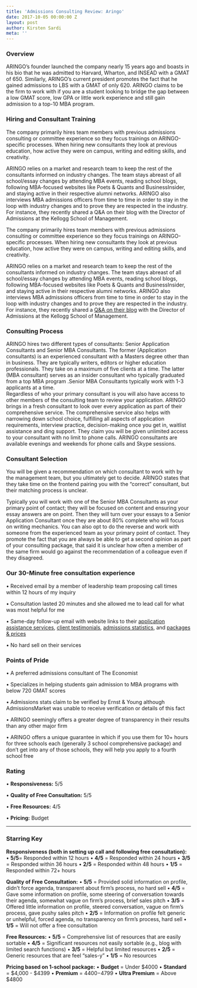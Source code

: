 ```yaml
---
title: 'Admissions Consulting Review: Aringo'
date: 2017-10-05 00:00:00 Z
layout: post
author: Kirsten Sardi
meta: ''
--- 
```


### **Overview**
ARINGO’s founder launched the company nearly 15 years ago and boasts in his bio that he was admitted to Harvard, Wharton, and INSEAD with a GMAT of 650.  Similarly, ARINGO’s current president promotes the fact that he gained admissions to LBS with a GMAT of only 620.  ARINGO claims to be the firm to work with if you are a student looking to bridge the gap between a low GMAT score, low GPA or little work experience and still gain admission to a top-10 MBA program.  

### **Hiring and Consultant Training**
The company primarily hires team members with previous admissions consulting or committee experience so they focus trainings on ARINGO-specific processes.  When hiring new consultants they look at previous education, how active they were on campus, writing and editing skills, and creativity.  

ARINGO relies on a market and research team to keep the rest of the consultants informed on industry changes.  The team stays abreast of all school/essay changes by attending MBA events, reading school blogs, following MBA-focused websites like Poets & Quants and BusinessInsider, and staying active in their respective alumni networks.  ARINGO also interviews MBA admissions officers from time to time in order to stay in the loop with industry changes and to prove they are respected in the industry.  For instance, they recently shared a Q&A on their blog with the Director of Admissions at the Kellogg School of Management.  

The company primarily hires team members with previous admissions consulting or committee experience so they focus trainings on ARINGO-specific processes.  When hiring new consultants they look at previous education, how active they were on campus, writing and editing skills, and creativity.  

ARINGO relies on a market and research team to keep the rest of the consultants informed on industry changes.  The team stays abreast of all school/essay changes by attending MBA events, reading school blogs, following MBA-focused websites like Poets & Quants and BusinessInsider, and staying active in their respective alumni networks.  ARINGO also interviews MBA admissions officers from time to time in order to stay in the loop with industry changes and to prove they are respected in the industry.  For instance, they recently shared a [Q&A on their blog](https://aringo.com/qa-with-kellogg-director-of-admissions/) with the Director of Admissions at the Kellogg School of Management.  

### **Consulting Process**

ARINGO hires two different types of consultants: Senior Application Consultants and Senior MBA Consultants.  The former (Application consultants) is an experienced consultant with a Masters degree other than in business.  They are typically writers, editors or higher education professionals.  They take on a maximum of five clients at a time.  The latter (MBA consultant) serves as an insider consultant who typically graduated from a top MBA program .Senior MBA Consultants typically work with 1-3 applicants at a time.  
Regardless of who your primary consultant is you will also have access to other members of the consulting team to review your application.  ARINGO brings in a fresh consultant to look over every application as part of their comprehensive service.  The comprehensive service also helps with narrowing down school choice, fulfilling all aspects of application requirements, interview practice, decision-making once you get in, waitlist assistance and ding support.  They claim you will be given unlimited access to your consultant with no limit to phone calls.  ARINGO consultants are available evenings and weekends for phone calls and Skype sessions.

### **Consultant Selection**

You will be given a recommendation on which consultant to work with by the management team, but you ultimately get to decide.  ARINGO states that they take time on the frontend pairing you with the “correct” consultant, but their matching process is unclear. 

Typically you will work with one of the Senior MBA Consultants as your primary point of contact; they will be focused on content and ensuring your essay answers are on point.  Then they will turn over your essays to a Senior Application Consultant once they are about 80% complete who will focus on writing mechanics.  You can also opt to do the reverse and work with someone from the experienced team as your primary point of contact.  They promote the fact that you are always be able to get a second opinion as part of your consulting package, that said it is unclear how often a member of the same firm would go against the recommendation of a colleague even if they disagreed.  

### **Our 30-Minute free consultation experience**

• Received email by a member of leadership team proposing call times within 12 hours of my inquiry

• Consultation lasted 20 minutes and she allowed me to lead call for what was most helpful for me

• Same-day follow-up email with website links to their [application assistance services](https://aringo.com/more-about-aringo-services/), [client testimonials](https://aringo.com/testimonials/), [admissions statistics](https://aringo.com/aringo-mba-admission-statistics/), and [packages & prices](https://aringo.com/mba-preparation-prices/)

• No hard sell on their services

### **Points of Pride**

• A preferred admissions consultant of The Economist

• Specializes in helping students gain admission to MBA programs with below 720 GMAT scores

• Admissions stats claim to be verified by Ernst & Young although AdmissionsMarket was unable to receive verification or details of this fact

• ARINGO seemingly offers a greater degree of transparency in their results than any other major firm

• ARINGO offers a unique guarantee in which if you use them for 10+ hours for three schools each (generally 3 school comprehensive package) and don’t get into any of those schools, they will help you apply to a fourth school free


### **Rating**

• **Responsiveness:**	5/5

• **Quality of Free Consultation:**	5/5

• **Free Resources:** 4/5

• **Pricing:** Budget


-------------------------------------------------------------------------------------------------------------------------------------

### **Starring Key**

**Responsiveness (both in setting up call and following free consultation):**
• **5/5**= Responded within 12 hours
• **4/5** = Responded within 24 hours
• **3/5** = Responded within 36 hours
• **2/5** = Responded within 48 hours
• **1/5** = Responded within 72+ hours

**Quality of Free Consultation:**
• **5/5** = Provided solid information on profile, didn’t force agenda, transparent about firm’s process, no hard sell
• **4/5** = Gave some information on profile, some steering of conversation towards their agenda, somewhat vague on firm’s process, brief sales pitch
• **3/5** = Offered little information on profile, steered conversation, vague on firm’s process, gave pushy sales pitch
• **2/5** = Information on profile felt generic or unhelpful, forced agenda, no transparency on firm’s process, hard sell
• **1/5** = Will not offer a free consultation

**Free Resources:**
• **5/5** = Comprehensive list of resources that are easily sortable
• **4/5** = Significant resources not easily sortable (e.g., blog with limited search functions)
• **3/5** = Helpful but limited resources
• **2/5** = Generic resources that are feel “sales-y”
• **1/5** = No resources

**Pricing based on 1-school package:**
• **Budget** = Under $4000
• **Standard** = $4,000 - $4399
• **Premium** = $4400-$4799
• **Ultra Premium** = Above $4800



